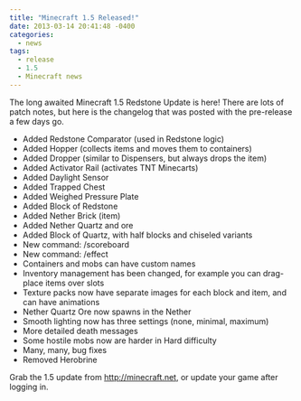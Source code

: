 ```yaml
---
title: "Minecraft 1.5 Released!"
date: 2013-03-14 20:41:48 -0400
categories:
  - news
tags:
  - release
  - 1.5
  - Minecraft news
---
```


The long awaited Minecraft 1.5 Redstone Update is here! There are lots of patch notes, but here is the changelog that was posted with the pre-release a few days go.

- Added Redstone Comparator (used in Redstone logic)
- Added Hopper (collects items and moves them to containers)
- Added Dropper (similar to Dispensers, but always drops the item)
- Added Activator Rail (activates TNT Minecarts)
- Added Daylight Sensor
- Added Trapped Chest
- Added Weighed Pressure Plate
- Added Block of Redstone
- Added Nether Brick (item)
- Added Nether Quartz and ore
- Added Block of Quartz, with half blocks and chiseled variants
- New command: /scoreboard
- New command: /effect
- Containers and mobs can have custom names
- Inventory management has been changed, for example you can drag-place items over slots
- Texture packs now have separate images for each block and item, and can have animations
- Nether Quartz Ore now spawns in the Nether
- Smooth lighting now has three settings (none, minimal, maximum)
- More detailed death messages
- Some hostile mobs now are harder in Hard difficulty
- Many, many, bug fixes
- Removed Herobrine

Grab the 1.5 update from http://minecraft.net, or update your game after logging in.